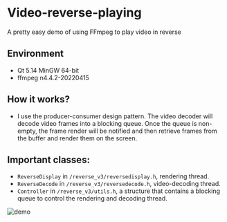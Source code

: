 # Video-reverse-playing
A pretty easy demo of using FFmpeg to play video in reverse

## Environment
- Qt 5.14 MinGW 64-bit 
- ffmpeg n4.4.2-20220415

## How it works?
- I use the producer-consumer design pattern. The video decoder will decode video frames into a blocking queue. Once the queue is non-empty, the frame render will be notified and then retrieve frames from the buffer and render them on the screen.  

## Important classes:
- `ReverseDisplay` in `/reverse_v3/reversedisplay.h`,  rendering thread.
- `ReverseDecode` in `/reverse_v3/reversedecode.h`, video-decoding thread.
- `Controller` in `/reverse_v3/utils.h`, a structure that contains a blocking queue to control the rendering and decoding thread.



![demo](https://user-images.githubusercontent.com/78400045/172114723-67d8f044-c21b-4da7-9f41-3c2ed10d79d3.jpg)

